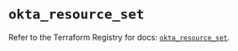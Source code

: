 # `okta_resource_set`

Refer to the Terraform Registry for docs: [`okta_resource_set`](https://registry.terraform.io/providers/okta/okta/4.15.0/docs/resources/resource_set).
